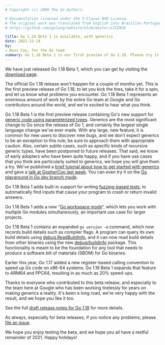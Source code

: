 ```yaml
---
# Copyright (c) 2009 The Go Authors.

# Documentation licensed under the 3-Clause BSD License.
# The original work was translated from English into Brazilian Portuguese.
# https://github.com/golang/website/blob/master/LICENSE

title: Go 1.18 Beta 1 is available, with generics
date: 2021-12-14
by:
- Russ Cox, for the Go team
summary: Go 1.18 Beta 1 is our first preview of Go 1.18. Please try it and let us know if you find problems.
---
```


We have just released Go 1.18 Beta 1,
which you can get by visiting the [download page](/dl/#go1.18beta1).

The official Go 1.18 release won't happen for a couple of months yet.
This is the first preview release of Go 1.18, to let you kick the tires,
take it for a spin, and let us know what problems you encounter.
Go 1.18 Beta 1 represents an enormous amount of work
by the entire Go team at Google and Go contributors around the world,
and we're excited to hear what you think.

Go 1.18 Beta 1 is the first preview release containing
Go's new support for [generic code using parameterized types](/blog/why-generics).
Generics are the most significant change to Go since the release of Go 1,
and certainly the largest single language change we've ever made.
With any large, new feature, it is common for new users to discover new bugs,
and we don’t expect generics to be an exception to this rule;
be sure to approach them with appropriate caution.
Also, certain subtle cases, such as specific kinds of recursive generic types,
have been postponed to future releases.
That said, we know of early adopters who have been quite happy,
and if you have use cases that you think are particularly suited to generics,
we hope you will give them a try.
We've published a
[brief tutorial about how to get started with generics](/doc/tutorial/generics)
and gave a
[talk at GopherCon last week](https://www.youtube.com/watch?v=35eIxI_n5ZM&t=1755s).
You can even try it on the
[Go playground in Go dev branch mode](/play/?v=gotip).

Go 1.18 Beta 1 adds built-in support for writing
[fuzzing-based tests](/blog/fuzz-beta),
to automatically find inputs that cause your program to crash or return invalid answers.

Go 1.18 Beta 1 adds a new “[Go workspace mode](/design/45713-workspace)”,
which lets you work with multiple Go modules simultaneously,
an important use case for larger projects.

Go 1.18 Beta 1 contains an expanded `go version -m` command,
which now records build details such as compiler flags.
A program can query its own build details using
[debug.ReadBuildInfo](https://pkg.go.dev/runtime/debug@master#BuildInfo),
and it can now read build details from other binaries using the new
[debug/buildinfo](https://pkg.go.dev/debug/buildinfo@master) package.
This functionality is meant to be the foundation
for any tool that needs to produce a software bill of materials (SBOM) for Go binaries.

Earlier this year, Go 1.17 added a new register-based
calling convention to speed up Go code on x86-64 systems.
Go 1.18 Beta 1 expands that feature to ARM64 and PPC64,
resulting in as much as 20% speed-ups.

Thanks to everyone who contributed to this beta release,
and especially to the team here at Google who has been
working tirelessly for years on making generics a reality.
It's been a long road, we're very happy with the result,
and we hope you like it too.

See the full [draft release notes for Go 1.18](https://tip.golang.org/doc/go1.18) for more details.

As always, especially for beta releases, if you notice any problems,
please [file an issue](/issue/new).

We hope you enjoy testing the beta,
and we hope you all have a restful remainder of 2021.
Happy holidays!


